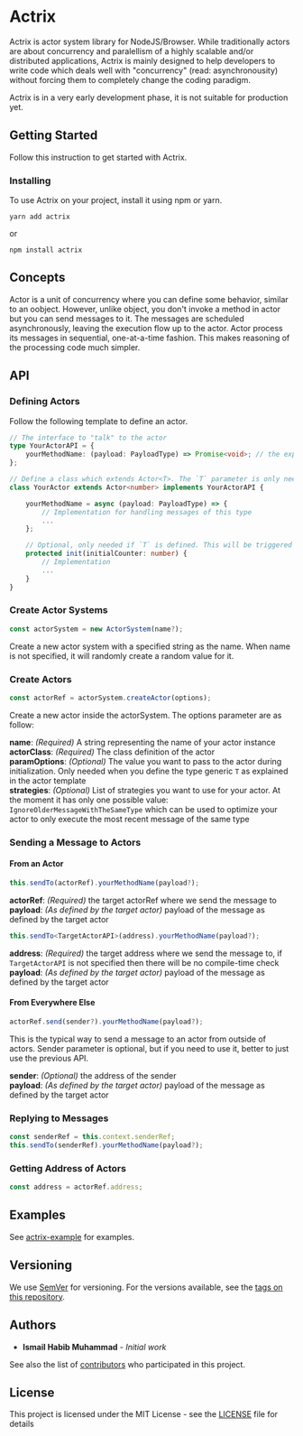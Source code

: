 # Actrix

Actrix is actor system library for NodeJS/Browser. While traditionally actors are about concurrency and paralellism of a highly scalable and/or distributed applications, Actrix is mainly designed to help developers to write code which deals well with "concurrency" (read: asynchronousity) without forcing them to completely change the coding paradigm.

<aside class="notice">
Actrix is in a very early development phase, it is not suitable for production yet.
</aside>

## Getting Started

Follow this instruction to get started with Actrix.

### Installing

To use Actrix on your project, install it using npm or yarn.

```
yarn add actrix
```

or

```
npm install actrix
```

## Concepts

Actor is a unit of concurrency where you can define some behavior, similar to an oobject. However, unlike object, you don't invoke a method in actor but you can send messages to it. The messages are scheduled asynchronously, leaving the execution flow up to the actor. Actor process its messages in sequential, one-at-a-time fashion. This makes reasoning of the processing code much simpler.

## API

### Defining Actors

Follow the following template to define an actor.

```TypeScript
// The interface to "talk" to the actor
type YourActorAPI = {
    yourMethodName: (payload: PayloadType) => Promise<void>; // the exposed "method". They should always be in form of function which returns Promise/CancellablePromise
};

// Define a class which extends Actor<T>. The `T` parameter is only needed when you want to pass a value during initialization.
class YourActor extends Actor<number> implements YourActorAPI {

    yourMethodName = async (payload: PayloadType) => {
        // Implementation for handling messages of this type
        ...
    };

    // Optional, only needed if `T` is defined. This will be triggered when the actor is instantiated
    protected init(initialCounter: number) {
        // Implementation
        ...
    }
}
```

### Create Actor Systems

```TypeScript
const actorSystem = new ActorSystem(name?);
```

Create a new actor system with a specified string as the name. When name is not specified, it will randomly create a random value for it.

### Create Actors

```TypeScript
const actorRef = actorSystem.createActor(options);
```

Create a new actor inside the actorSystem. The options parameter are as follow:

**name**: _(Required)_ A string representing the name of your actor instance<br/>
**actorClass**: _(Required)_ The class definition of the actor<br/>
**paramOptions**: _(Optional)_ The value you want to pass to the actor during initialization. Only needed when you define the type generic `T` as explained in the actor template<br/>
**strategies**: _(Optional)_ List of strategies you want to use for your actor. At the moment it has only one possible value: `IgnoreOlderMessageWithTheSameType` which can be used to optimize your actor to only execute the most recent message of the same type

### Sending a Message to Actors

#### From an Actor

```TypeScript
this.sendTo(actorRef).yourMethodName(payload?);
```

**actorRef**: _(Required)_ the target actorRef where we send the message to<br/>
**payload**: _(As defined by the target actor)_ payload of the message as defined by the target actor

```TypeScript
this.sendTo<TargetActorAPI>(address).yourMethodName(payload?);
```

**address**: _(Required)_ the target address where we send the message to, if `TargetActorAPI` is not specified then there will be no compile-time check<br/>
**payload**: _(As defined by the target actor)_ payload of the message as defined by the target actor

#### From Everywhere Else

```TypeScript
actorRef.send(sender?).yourMethodName(payload?);
```

This is the typical way to send a message to an actor from outside of actors. Sender parameter is optional, but if you need to use it, better to just use the previous API.

**sender**: _(Optional)_ the address of the sender<br/>
**payload**: _(As defined by the target actor)_ payload of the message as defined by the target actor

### Replying to Messages

```TypeScript
const senderRef = this.context.senderRef;
this.sendTo(senderRef).yourMethodName(payload?);
```

### Getting Address of Actors

```TypeScript
const address = actorRef.address;
```

## Examples

See [actrix-example](https://github.com/ismailhabib/actrix-example) for examples.

## Versioning

We use [SemVer](http://semver.org/) for versioning. For the versions available, see the [tags on this repository](https://github.com/ismailhabib/actrix/tags). 

## Authors

* **Ismail Habib Muhammad** - *Initial work*

See also the list of [contributors](https://github.com/ismailhabib/actrix/contributors) who participated in this project.

## License

This project is licensed under the MIT License - see the [LICENSE](LICENSE) file for details
